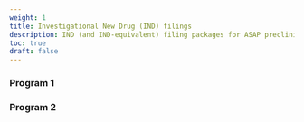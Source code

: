 ```yaml
---
weight: 1
title: Investigational New Drug (IND) filings
description: IND (and IND-equivalent) filing packages for ASAP preclinical programs
toc: true
draft: false
---
```


### Program 1

### Program 2